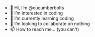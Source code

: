 - 👋 Hi, I’m @cucumberbolts
- 👀 I’m interested in coding
- 🌱 I’m currently learning coding
- 💞️ I’m looking to collaborate on nothing
- 📫 How to reach me... (you can't)

<!---
cucumberbolts/cucumberbolts is a ✨ special ✨ repository because its `README.md` (this file) appears on your GitHub profile.
You can click the Preview link to take a look at your changes.
--->
